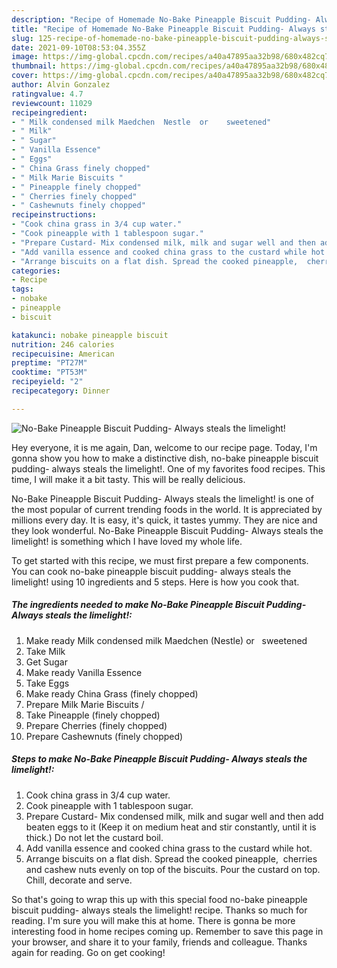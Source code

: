 ```yaml
---
description: "Recipe of Homemade No-Bake Pineapple Biscuit Pudding- Always steals the limelight!"
title: "Recipe of Homemade No-Bake Pineapple Biscuit Pudding- Always steals the limelight!"
slug: 125-recipe-of-homemade-no-bake-pineapple-biscuit-pudding-always-steals-the-limelight
date: 2021-09-10T08:53:04.355Z
image: https://img-global.cpcdn.com/recipes/a40a47895aa32b98/680x482cq70/no-bake-pineapple-biscuit-pudding-always-steals-the-limelight-recipe-main-photo.jpg
thumbnail: https://img-global.cpcdn.com/recipes/a40a47895aa32b98/680x482cq70/no-bake-pineapple-biscuit-pudding-always-steals-the-limelight-recipe-main-photo.jpg
cover: https://img-global.cpcdn.com/recipes/a40a47895aa32b98/680x482cq70/no-bake-pineapple-biscuit-pudding-always-steals-the-limelight-recipe-main-photo.jpg
author: Alvin Gonzalez
ratingvalue: 4.7
reviewcount: 11029
recipeingredient:
- " Milk condensed milk Maedchen  Nestle  or    sweetened"
- " Milk"
- " Sugar"
- " Vanilla Essence"
- " Eggs"
- " China Grass finely chopped"
- " Milk Marie Biscuits "
- " Pineapple finely chopped"
- " Cherries finely chopped"
- " Cashewnuts finely chopped"
recipeinstructions:
- "Cook china grass in 3/4 cup water."
- "Cook pineapple with 1 tablespoon sugar."
- "Prepare Custard- Mix condensed milk, milk and sugar well and then add beaten eggs to it (Keep it on medium heat and stir constantly, until it is thick.) Do not let the custard boil."
- "Add vanilla essence and cooked china grass to the custard while hot."
- "Arrange biscuits on a flat dish. Spread the cooked pineapple,  cherries and cashew nuts evenly on top of the biscuits. Pour the custard on top. Chill, decorate and serve."
categories:
- Recipe
tags:
- nobake
- pineapple
- biscuit

katakunci: nobake pineapple biscuit 
nutrition: 246 calories
recipecuisine: American
preptime: "PT27M"
cooktime: "PT53M"
recipeyield: "2"
recipecategory: Dinner

---
```



![No-Bake Pineapple Biscuit Pudding- Always steals the limelight!](https://img-global.cpcdn.com/recipes/a40a47895aa32b98/680x482cq70/no-bake-pineapple-biscuit-pudding-always-steals-the-limelight-recipe-main-photo.jpg)

Hey everyone, it is me again, Dan, welcome to our recipe page. Today, I'm gonna show you how to make a distinctive dish, no-bake pineapple biscuit pudding- always steals the limelight!. One of my favorites food recipes. This time, I will make it a bit tasty. This will be really delicious.



No-Bake Pineapple Biscuit Pudding- Always steals the limelight! is one of the most popular of current trending foods in the world. It is appreciated by millions every day. It is easy, it's quick, it tastes yummy. They are nice and they look wonderful. No-Bake Pineapple Biscuit Pudding- Always steals the limelight! is something which I have loved my whole life.


To get started with this recipe, we must first prepare a few components. You can cook no-bake pineapple biscuit pudding- always steals the limelight! using 10 ingredients and 5 steps. Here is how you cook that.

<!--inarticleads1-->

##### The ingredients needed to make No-Bake Pineapple Biscuit Pudding- Always steals the limelight!:

1. Make ready  Milk condensed milk Maedchen  (Nestle)  or    sweetened
1. Take  Milk
1. Get  Sugar
1. Make ready  Vanilla Essence
1. Take  Eggs
1. Make ready  China Grass (finely chopped)
1. Prepare  Milk Marie Biscuits /
1. Take  Pineapple (finely chopped)
1. Prepare  Cherries (finely chopped)
1. Prepare  Cashewnuts (finely chopped)




<!--inarticleads2-->

##### Steps to make No-Bake Pineapple Biscuit Pudding- Always steals the limelight!:

1. Cook china grass in 3/4 cup water.
1. Cook pineapple with 1 tablespoon sugar.
1. Prepare Custard- Mix condensed milk, milk and sugar well and then add beaten eggs to it (Keep it on medium heat and stir constantly, until it is thick.) Do not let the custard boil.
1. Add vanilla essence and cooked china grass to the custard while hot.
1. Arrange biscuits on a flat dish. Spread the cooked pineapple,  cherries and cashew nuts evenly on top of the biscuits. Pour the custard on top. Chill, decorate and serve.




So that's going to wrap this up with this special food no-bake pineapple biscuit pudding- always steals the limelight! recipe. Thanks so much for reading. I'm sure you will make this at home. There is gonna be more interesting food in home recipes coming up. Remember to save this page in your browser, and share it to your family, friends and colleague. Thanks again for reading. Go on get cooking!
